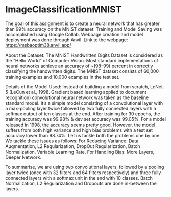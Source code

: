 # ImageClassificationMNIST

The goal of this assignment is to create a neural network that has greater than 99% accuracy on the MNIST dataset. Training and Model Saving was accomplished using Google Collab. Webpage creation and model deployment was done through Anvil. Link to the webpage: https://msbaoptim38.anvil.app/

About the Dataset: The MNIST Handwritten Digits Dataset is considered as the “Hello World” of Computer Vision. Most standard implementations of neural networks achieve an accuracy of ~(98–99) percent in correctly classifying the handwritten digits. The MNIST dataset consists of 60,000 training examples and 10,000 examples in the test set.

Details of the Model Used: Instead of building a model from scratch, LeNet-5 (LeCun et al., 1998. Gradient based learning applied to document recognition) convolutional neural network was taken as the baseline standard model. It’s a simple model consisting of a convolutional layer with a max-pooling layer twice followed by two fully connected layers with a softmax output of ten classes at the end. After training for 30 epochs, the training accuracy was 99.98% & dev set accuracy was 99.05%. For a model released in 1998, the accuracy seems pretty good.
However, the model suffers from both high variance and high bias problems with a test set accuracy lower than 98.74%. Let us tackle both the problems one by one. We tackle these issues as follows: For Reducing Variance: Data Augmentation, L2 Regularization, DropOut Regularization, Batch Normalization, Variable Learning Rate. For Handling Bias: More Layers, Deeper Network.

To summarise, we are using two convolutional layers, followed by a pooling layer twice (once with 32 filters and 64 filters respectively) and three fully connected layers with a softmax unit in the end with 10 classes. Batch Normalization, L2 Regularization and Dropouts are done in-between the layers.
